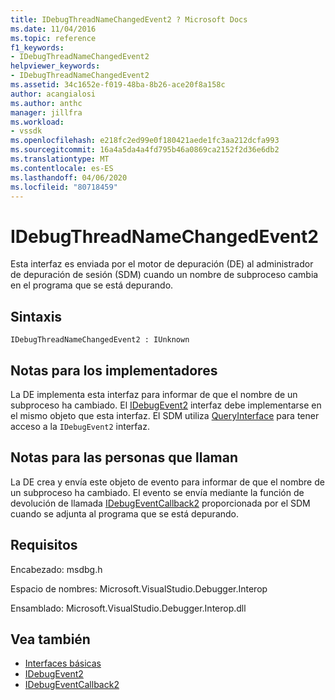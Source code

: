 ```yaml
---
title: IDebugThreadNameChangedEvent2 ? Microsoft Docs
ms.date: 11/04/2016
ms.topic: reference
f1_keywords:
- IDebugThreadNameChangedEvent2
helpviewer_keywords:
- IDebugThreadNameChangedEvent2
ms.assetid: 34c1652e-f019-48ba-8b26-ace20f8a158c
author: acangialosi
ms.author: anthc
manager: jillfra
ms.workload:
- vssdk
ms.openlocfilehash: e218fc2ed99e0f180421aede1fc3aa212dcfa993
ms.sourcegitcommit: 16a4a5da4a4fd795b46a0869ca2152f2d36e6db2
ms.translationtype: MT
ms.contentlocale: es-ES
ms.lasthandoff: 04/06/2020
ms.locfileid: "80718459"
---
```

# <a name="idebugthreadnamechangedevent2"></a>IDebugThreadNameChangedEvent2
Esta interfaz es enviada por el motor de depuración (DE) al administrador de depuración de sesión (SDM) cuando un nombre de subproceso cambia en el programa que se está depurando.

## <a name="syntax"></a>Sintaxis

```
IDebugThreadNameChangedEvent2 : IUnknown
```

## <a name="notes-for-implementers"></a>Notas para los implementadores
 La DE implementa esta interfaz para informar de que el nombre de un subproceso ha cambiado. El [IDebugEvent2](../../../extensibility/debugger/reference/idebugevent2.md) interfaz debe implementarse en el mismo objeto que esta interfaz. El SDM utiliza [QueryInterface](/cpp/atl/queryinterface) para tener acceso a la `IDebugEvent2` interfaz.

## <a name="notes-for-callers"></a>Notas para las personas que llaman
 La DE crea y envía este objeto de evento para informar de que el nombre de un subproceso ha cambiado. El evento se envía mediante la función de devolución de llamada [IDebugEventCallback2](../../../extensibility/debugger/reference/idebugeventcallback2.md) proporcionada por el SDM cuando se adjunta al programa que se está depurando.

## <a name="requirements"></a>Requisitos
 Encabezado: msdbg.h

 Espacio de nombres: Microsoft.VisualStudio.Debugger.Interop

 Ensamblado: Microsoft.VisualStudio.Debugger.Interop.dll

## <a name="see-also"></a>Vea también
- [Interfaces básicas](../../../extensibility/debugger/reference/core-interfaces.md)
- [IDebugEvent2](../../../extensibility/debugger/reference/idebugevent2.md)
- [IDebugEventCallback2](../../../extensibility/debugger/reference/idebugeventcallback2.md)
